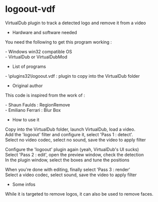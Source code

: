 # logoout-vdf

VirtualDub plugin to track a detected logo and remove it from a video

* Hardware and software needed

You need the following to get this program working :

\- Windows win32 compatible OS<br>
\- VirtualDub or VirtualDubMod<br>

* List of programs

\- \\plugins32\\logoout.vdf : plugin to copy into the VirtualDub folder<br>

* Original author

This code is inspired from the work of :

\- Shaun Faulds : RegionRemove<br>
\- Emiliano Ferrari : Blur Box<br>

* How to use it

Copy into the VirtualDub folder, launch VirtualDub, load a video.<br>
Add the 'logoout' filter and configure it, select 'Pass 1 : detect'.<br>
Select no video codec, select no sound, save the video to apply filter<br>

Configure the 'logoout' plugin again (yeah, VirtualDub's UI sucks)<br>
Select 'Pass 2 : edit', open the preview window, check the detection<br>
In the plugin window, select the boxes and tune the positions<br>

When you're done with editing, finally select 'Pass 3 : render'<br>
Select a video codec, select sound, save the video to apply filter<br>

* Some infos

While it is targeted to remove logos, it can also be used to remove faces.
